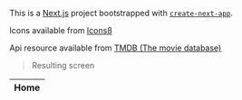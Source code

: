 This is a [Next.js](https://nextjs.org/) project bootstrapped with [`create-next-app`](https://github.com/vercel/next.js/tree/canary/packages/create-next-app).

Icons available from <a target="_blank" href="https://icons8.com">Icons8</a>

Api resource available from <a target="_blank" href="https://www.themoviedb.org/">TMDB (The movie database)</a>

> Resulting screen

| Home |
| ---- |
